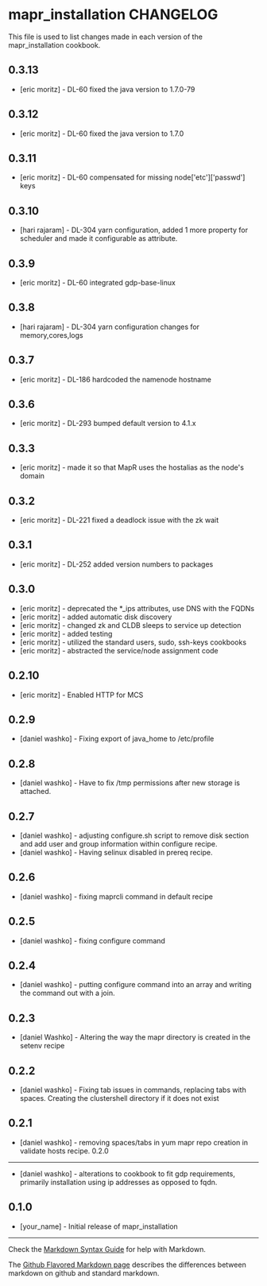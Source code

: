 mapr_installation CHANGELOG
===========================

This file is used to list changes made in each version of the mapr_installation cookbook.


0.3.13
-----
- [eric moritz] - DL-60 fixed the java version to 1.7.0-79

0.3.12
-----
- [eric moritz] - DL-60 fixed the java version to 1.7.0


0.3.11
-----
- [eric moritz] - DL-60 compensated for missing node['etc']['passwd'] keys


0.3.10
-----
- [hari rajaram] - DL-304 yarn configuration, added 1 more property for scheduler and made it configurable as attribute.

0.3.9
-----
- [eric moritz] - DL-60 integrated gdp-base-linux

0.3.8
-----
- [hari rajaram] - DL-304 yarn configuration changes for memory,cores,logs

0.3.7
-----
- [eric moritz] - DL-186 hardcoded the namenode hostname

0.3.6
-----
- [eric moritz] - DL-293 bumped default version to 4.1.x

0.3.3
-----
- [eric moritz] - made it so that MapR uses the hostalias as the node's domain

0.3.2
-----
- [eric moritz] - DL-221 fixed a deadlock issue with the zk wait

0.3.1
------
- [eric moritz] - DL-252 added version numbers to packages

0.3.0
-----
- [eric moritz] - deprecated the *_ips attributes, use DNS with the FQDNs
- [eric moritz] - added automatic disk discovery
- [eric moritz] - changed zk and CLDB sleeps to service up detection
- [eric moritz] - added testing
- [eric moritz] - utilized the standard users, sudo, ssh-keys cookbooks
- [eric moritz] - abstracted the service/node assignment code

0.2.10
-----
- [eric moritz] - Enabled HTTP for MCS

0.2.9
-----
- [daniel washko] - Fixing export of java_home to /etc/profile

0.2.8
-----
- [daniel washko] - Have to fix /tmp permissions after new storage is attached.

0.2.7
-----
- [daniel washko] - adjusting configure.sh script to remove disk section and add user and group information within configure recipe.
- [daniel washko] - Having selinux disabled in prereq recipe.

0.2.6
-----
- [daniel washko] - fixing maprcli command in default recipe

0.2.5
-----
- [daniel washko] - fixing configure command

0.2.4
-----
- [daniel washko] - putting configure command into an array and writing the command out with a join.

0.2.3
-----
- [daniel Washko] - Altering the way the mapr directory is created in the setenv recipe

0.2.2
-----
- [daniel washko] - Fixing tab issues in commands, replacing tabs with spaces. Creating the clustershell directory if it does not exist

0.2.1
-----
- [daniel washko] - removing spaces/tabs in yum mapr repo creation in validate hosts recipe.
0.2.0
-----
- [daniel washko] - alterations to cookbook to fit gdp requirements, primarily installation using ip addresses as opposed to fqdn.

0.1.0
-----
- [your_name] - Initial release of mapr_installation

- - -
Check the [Markdown Syntax Guide](http://daringfireball.net/projects/markdown/syntax) for help with Markdown.

The [Github Flavored Markdown page](http://github.github.com/github-flavored-markdown/) describes the differences between markdown on github and standard markdown.
